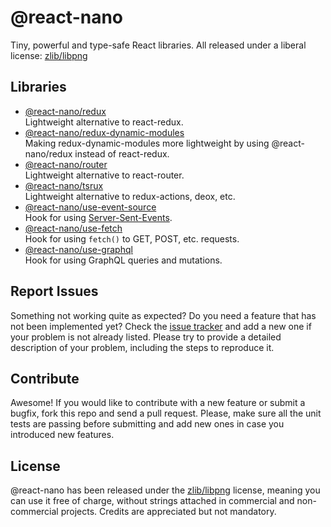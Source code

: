 # @react-nano

Tiny, powerful and type-safe React libraries. All released under a liberal license: [zlib/libpng](https://github.com/Lusito/react-nano/blob/master/LICENSE)

## Libraries

- [@react-nano/redux](packages/redux/README.md)\
Lightweight alternative to react-redux.
- [@react-nano/redux-dynamic-modules](packages/redux-dynamic-modules/README.md)\
Making redux-dynamic-modules more lightweight by using @react-nano/redux instead of react-redux.
- [@react-nano/router](packages/router/README.md)\
Lightweight alternative to react-router.
- [@react-nano/tsrux](packages/tsrux/README.md)\
Lightweight alternative to redux-actions, deox, etc.
- [@react-nano/use-event-source](packages/use-event-source/README.md)\
Hook for using [Server-Sent-Events](https://developer.mozilla.org/en-US/packages/Web/API/Server-sent_events).
- [@react-nano/use-fetch](packages/use-fetch/README.md)\
Hook for using `fetch()` to GET, POST, etc. requests.
- [@react-nano/use-graphql](packages/use-graphql/README.md)\
Hook for using GraphQL queries and mutations.

## Report Issues

Something not working quite as expected? Do you need a feature that has not been implemented yet? Check the [issue tracker](https://github.com/Lusito/react-nano/issues) and add a new one if your problem is not already listed. Please try to provide a detailed description of your problem, including the steps to reproduce it.

## Contribute

Awesome! If you would like to contribute with a new feature or submit a bugfix, fork this repo and send a pull request. Please, make sure all the unit tests are passing before submitting and add new ones in case you introduced new features.

## License

@react-nano has been released under the [zlib/libpng](https://github.com/Lusito/react-nano/blob/master/LICENSE) license, meaning you
can use it free of charge, without strings attached in commercial and non-commercial projects. Credits are appreciated but not mandatory.
